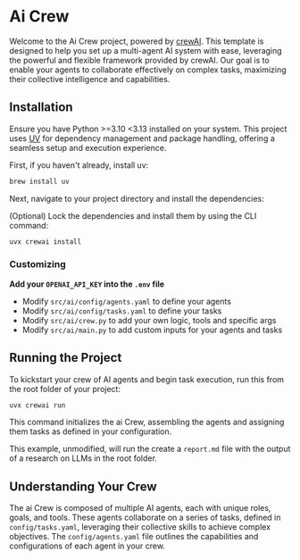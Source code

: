 # Ai Crew

Welcome to the Ai Crew project, powered by [crewAI](https://crewai.com). This template is designed to help you set up a multi-agent AI system with ease, leveraging the powerful and flexible framework provided by crewAI. Our goal is to enable your agents to collaborate effectively on complex tasks, maximizing their collective intelligence and capabilities.

## Installation

Ensure you have Python >=3.10 <3.13 installed on your system. This project uses [UV](https://docs.astral.sh/uv/) for dependency management and package handling, offering a seamless setup and execution experience.

First, if you haven't already, install uv:

```bash
brew install uv
```

Next, navigate to your project directory and install the dependencies:

(Optional) Lock the dependencies and install them by using the CLI command:

```bash
uvx crewai install
```

### Customizing

**Add your `OPENAI_API_KEY` into the `.env` file**

- Modify `src/ai/config/agents.yaml` to define your agents
- Modify `src/ai/config/tasks.yaml` to define your tasks
- Modify `src/ai/crew.py` to add your own logic, tools and specific args
- Modify `src/ai/main.py` to add custom inputs for your agents and tasks

## Running the Project

To kickstart your crew of AI agents and begin task execution, run this from the root folder of your project:

```bash
uvx crewai run
```

This command initializes the ai Crew, assembling the agents and assigning them tasks as defined in your configuration.

This example, unmodified, will run the create a `report.md` file with the output of a research on LLMs in the root folder.

## Understanding Your Crew

The ai Crew is composed of multiple AI agents, each with unique roles, goals, and tools. These agents collaborate on a series of tasks, defined in `config/tasks.yaml`, leveraging their collective skills to achieve complex objectives. The `config/agents.yaml` file outlines the capabilities and configurations of each agent in your crew.

